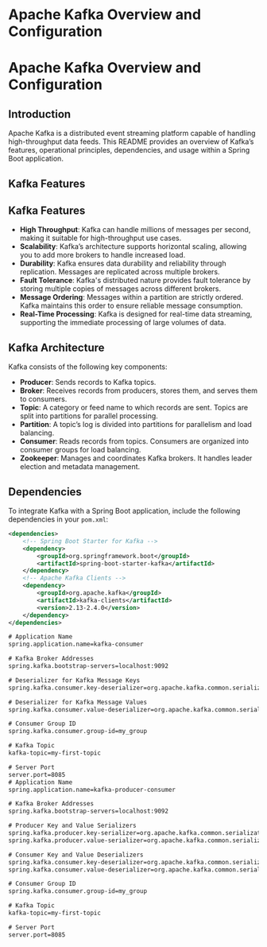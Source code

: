 # Apache Kafka Overview and Configuration
# Apache Kafka Overview and Configuration
## Introduction

Apache Kafka is a distributed event streaming platform capable of handling high-throughput data feeds. This README provides an overview of Kafka’s features, operational principles, dependencies, and usage within a Spring Boot application.

## Kafka Features

## Kafka Features
- **High Throughput**: Kafka can handle millions of messages per second, making it suitable for high-throughput use cases.
- **Scalability**: Kafka’s architecture supports horizontal scaling, allowing you to add more brokers to handle increased load.
- **Durability**: Kafka ensures data durability and reliability through replication. Messages are replicated across multiple brokers.
- **Fault Tolerance**: Kafka's distributed nature provides fault tolerance by storing multiple copies of messages across different brokers.
- **Message Ordering**: Messages within a partition are strictly ordered. Kafka maintains this order to ensure reliable message consumption.
- **Real-Time Processing**: Kafka is designed for real-time data streaming, supporting the immediate processing of large volumes of data.


## Kafka Architecture


Kafka consists of the following key components:


- **Producer**: Sends records to Kafka topics.
- **Broker**: Receives records from producers, stores them, and serves them to consumers.
- **Topic**: A category or feed name to which records are sent. Topics are split into partitions for parallel processing.
- **Partition**: A topic’s log is divided into partitions for parallelism and load balancing.
- **Consumer**: Reads records from topics. Consumers are organized into consumer groups for load balancing.
- **Zookeeper**: Manages and coordinates Kafka brokers. It handles leader election and metadata management.


## Dependencies

To integrate Kafka with a Spring Boot application, include the following dependencies in your `pom.xml`:

```xml
<dependencies>
    <!-- Spring Boot Starter for Kafka -->
    <dependency>
        <groupId>org.springframework.boot</groupId>
        <artifactId>spring-boot-starter-kafka</artifactId>
    </dependency>
    <!-- Apache Kafka Clients -->
    <dependency>
        <groupId>org.apache.kafka</groupId>
        <artifactId>kafka-clients</artifactId>
        <version>2.13-2.4.0</version>
    </dependency>
</dependencies>

# Application Name
spring.application.name=kafka-consumer

# Kafka Broker Addresses
spring.kafka.bootstrap-servers=localhost:9092

# Deserializer for Kafka Message Keys
spring.kafka.consumer.key-deserializer=org.apache.kafka.common.serialization.StringDeserializer

# Deserializer for Kafka Message Values
spring.kafka.consumer.value-deserializer=org.apache.kafka.common.serialization.StringDeserializer

# Consumer Group ID
spring.kafka.consumer.group-id=my_group

# Kafka Topic
kafka-topic=my-first-topic

# Server Port
server.port=8085
# Application Name
spring.application.name=kafka-producer-consumer

# Kafka Broker Addresses
spring.kafka.bootstrap-servers=localhost:9092

# Producer Key and Value Serializers
spring.kafka.producer.key-serializer=org.apache.kafka.common.serialization.StringSerializer
spring.kafka.producer.value-serializer=org.apache.kafka.common.serialization.StringSerializer

# Consumer Key and Value Deserializers
spring.kafka.consumer.key-deserializer=org.apache.kafka.common.serialization.StringDeserializer
spring.kafka.consumer.value-deserializer=org.apache.kafka.common.serialization.StringDeserializer

# Consumer Group ID
spring.kafka.consumer.group-id=my_group

# Kafka Topic
kafka-topic=my-first-topic

# Server Port
server.port=8085
